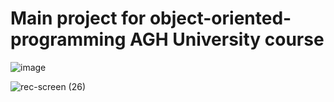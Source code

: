 # Main project for object-oriented-programming AGH University course

![image](https://user-images.githubusercontent.com/101255867/221402057-a4e16c4b-6538-4851-a566-faa6cfa9d71a.png)

![rec-screen (26)](https://user-images.githubusercontent.com/101255867/221402127-b68778bb-2402-4a30-b2b8-b4b6db065f3e.gif)
